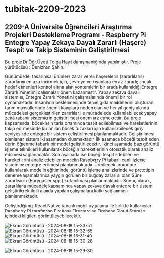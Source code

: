 # tubitak-2209-2023
## 2209-A Üniversite Öğrencileri Araştırma Projeleri Destekleme Programı - Raspberry Pi Entegre Yapay Zekaya Dayalı Zararlı (Haşere) Tespit ve Takip Sisteminin Geliştirilmesi

Bu proje Dr.Öğr.Üyesi Tolga Hayıt danışmanlığında yapılmıştır. Proje yürütücüsü : Denizhan Şahin.


Günümüzde, tasarımsal ürünlere zarar veren haşerelerin (zararlıların) zararlarını en aza indirmek için, çevreye
ve insanlara en az zararlı; ancak hedef etmenleri kontrol altına alan yöntemlerin bir arada kullanıldığı Entegre
Zararlı Yönetimi çalışmaları önem kazanmıştır. Yapay zekaya dayalı sistemler, Entegre Zararlı Yönetimi
çalışmalarında önemli bir rol oynamaktadır. İnsanların beslenmesinde temel gıda maddelerini oluşturan tarım
mahsullerinde önemli kayıplara neden olan ve her yıl geniş alanda mücadelesi gerçekleştirilen zararlılar ile
mücadelede kullanılabilecek yapay zekâ tabanlı sistemlerin geliştirilmesi önem arz etmektedir.
Bu proje kapsamında, böceklerin tarla ortamında tespit edilebilmesi ve hareketlerinin takip edilmesinde
kullanılan böcek tuzakları için kullanılabilecek giriş seviyesinde entegre bir sistem geliştirilmesi
planlanmaktadır. Geliştirilmesi planlanan sistem iki aşamadan oluşmaktadır. İlk aşamada böceği tespit eden
derin öğrenme tabanlı bir model geliştirilecektir. İkinci aşamada bazı görüntü işleme teknikleri kullanılarak
böceğin hareketlerinin otomatik olarak analiz edilmesi sağlanacaktır. Son aşamada ise böceği tespit edebilen
ve hareketlerini analiz edebilen modelin Raspberry Pi tabanlı canlı izleme sistemine entegre edilmesi
planlanmaktadır.
Üretilecek prototipte kullanılacak modelin eğitiminde, görüntü işleme analizlerinde ve prototipin deneme
aşamalarında yaygın görülen bir buğday zararlısı olan Süne zararlısının (Eurygaster spp.) kullanılması
planlanmaktadır.
Sonuç olarak, zararlılarla mücadele kapsamında yapay zekaya dayalı entegre bir sistem geliştirilerek ilgili
alanda yapılan çalışmalara katkı sağlanması planlanmaktadır.

Geliştirdiğimiz React Native tabanlı mobil uygulama ile birlikte kullanıcılar Raspberry Pi tarafından Firebase Firestore ve Firebase Cloud Storage içindeki bilgileri görüntüleyebilecektir.

![Ekran Görüntüsü - 2024-08-18 15-33-51](https://github.com/user-attachments/assets/acf33027-b885-4ab9-9a64-c942519cfaab)
![Ekran Görüntüsü - 2024-08-18 15-32-55](https://github.com/user-attachments/assets/cb26477c-cde3-4a36-b706-a98fdc073254)
![Ekran Görüntüsü - 2024-08-18 15-31-40](https://github.com/user-attachments/assets/13cb5a38-6778-43e1-a510-53b87d691b26)
![Ekran Görüntüsü - 2024-08-18 15-30-28](https://github.com/user-attachments/assets/2f517f45-cff3-434e-9940-0eb5f93d1be1)

![Ekran Görüntüsü - 2024-08-18 15-29-30](https://github.com/user-attachments/assets/19e41069-718c-452d-80ae-69ab3c8ba8ff)


